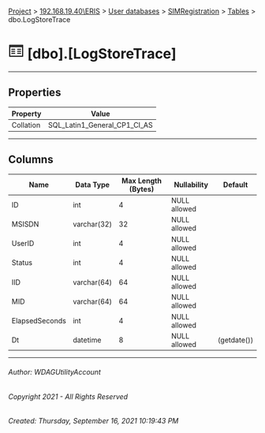 #### 

[Project](../../../../index.md) > [192.168.19.40\\ERIS](../../../index.md) > [User databases](../../index.md) > [SIMRegistration](../index.md) > [Tables](Tables.md) > dbo.LogStoreTrace

# ![Tables](../../../../Images/Table32.png) [dbo].[LogStoreTrace]

---

## <a name="#properties"></a>Properties

| Property | Value |
|---|---|
| Collation | SQL_Latin1_General_CP1_CI_AS |


---

## <a name="#columns"></a>Columns

| Name | Data Type | Max Length (Bytes) | Nullability | Default |
|---|---|---|---|---|
| ID | int | 4 | NULL allowed |  |
| MSISDN | varchar(32) | 32 | NULL allowed |  |
| UserID | int | 4 | NULL allowed |  |
| Status | int | 4 | NULL allowed |  |
| IID | varchar(64) | 64 | NULL allowed |  |
| MID | varchar(64) | 64 | NULL allowed |  |
| ElapsedSeconds | int | 4 | NULL allowed |  |
| Dt | datetime | 8 | NULL allowed | (getdate()) |


---

###### Author:  WDAGUtilityAccount

###### Copyright 2021 - All Rights Reserved

###### Created: Thursday, September 16, 2021 10:19:43 PM

